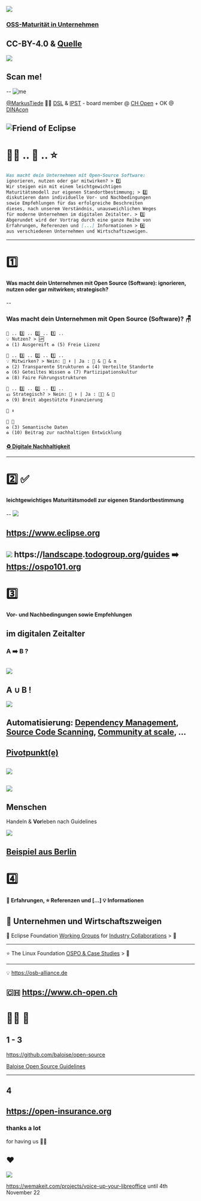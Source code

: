 ![](https://bits-und-baeume.org/assets/images/bitsundbaeume22_infografik-800w.webp)

### [OSS-Maturität in Unternehmen](https://fahrplan22.bits-und-baeume.org/bitsundbaeume/talk/BWSLF3/)

CC-BY-4.0 & [Quelle](https://github.com/digital-sustainability/open-source/blob/main/docs/slides/2022-bb/content.md)
--
![](http://api.qrserver.com/v1/create-qr-code/?color=000000&bgcolor=FFFFFF&data=https%3A%2F%2Fgithub.com%2Fdigital-sustainability%2Fopen-source%2Fblob%2Fmain%2Fdocs%2Fslides%2F2022-bb%2Fcontent.md&qzone=0&margin=0&size=400x400&ecc=L)

## Scan me!
--
![me](https://github.com/MarkusTiede/about/raw/main/img/me-circle.png)

[@MarkusTiede](https://twitter.com/MarkusTiede) 👨‍🏫 [DSL](https://www.bfh.ch/de/forschung/forschungsbereiche/digital-sustainability-lab/) & [IPST](https://www.bfh.ch/de/forschung/forschungsbereiche/public-sector-transformation/) - board member @ [CH Open](https://www.ch-open.ch) + OK @ [DINAcon](https://dinacon.ch)

![Friend of Eclipse](https://www.eclipse.org/community/newsletter/imagesmisc/frendsEclipse.png "Friend of Eclipse")
---
# 👨‍🏫 .. 🤔 .. ⭐

```md [|1-2|3-4|5-8|9-11]
Was macht dein Unternehmen mit Open-Source Software: 
ignorieren, nutzen oder gar mitwirken? > 1️⃣
Wir steigen ein mit einem leichtgewichtigen 
Maturitätsmodell zur eigenen Standortbestimmung; > 2️⃣
diskutieren dann individuelle Vor- und Nachbedingungen
sowie Empfehlungen für das erfolgreiche Beschreiten 
dieses, nach unserem Verständnis, unausweichlichen Weges 
für moderne Unternehmen im digitalen Zeitalter. > 3️⃣
Abgerundet wird der Vortrag durch eine ganze Reihe von 
Erfahrungen, Referenzen und [...] Informationen > 4️⃣
aus verschiedenen Unternehmen und Wirtschaftszweigen.
```
---
# 1️⃣

#### Was macht dein Unternehmen mit Open Source (Software): ignorieren, nutzen oder gar mitwirken; strategisch?
--
### Was macht dein Unternehmen mit Open Source (Software)? 🪑
```md [1-2|5-6|11-12|15|3,7-9,13|17-19|2,6,12]
🤔 .. 3️⃣ .. 2️⃣ .. 1️⃣ ..
💡 Nutzen? > 🆙
♻️ (1) Ausgereift ♻️ (5) Freie Lizenz

🤔 .. 3️⃣ .. 2️⃣ .. 1️⃣ ..
💡 Mitwirken? > Nein: 🙏 ⬇️ | Ja : 👀 & 👏 & 🔛 
♻️ (2) Transparente Strukturen ♻️ (4) Verteilte Standorte
♻️ (6) Geteiltes Wissen ♻️ (7) Partizipationskultur
♻️ (8) Faire Führungsstrukturen

🤔 .. 3️⃣ .. 2️⃣ .. 1️⃣ ..
💶 Strategisch? > Nein: 🙏 ⬇️ | Ja : 👏👏 & 👀
♻️ (9) Breit abgestützte Finanzierung

🙏 ⬇️

🧐 🤨
♻️ (3) Semantische Daten
♻️ (10) Beitrag zur nachhaltigen Entwicklung
```
#### [♻️ Digitale Nachhaltigkeit](https://de.wikipedia.org/wiki/Digitale_Nachhaltigkeit)
---
# 2️⃣ ✅

#### leichtgewichtiges Maturitätsmodell zur eigenen Standortbestimmung
--
![](https://baloise.github.io/open-source/docs/arc42/images/os-maturity-model.png)

https://www.eclipse.org
--
![](https://github.com/todogroup/ospo101/raw/main/module2/os-ladder.png)
https://[landscape](https://landscape.todogroup.org).[todogroup.org](https://todogroup.org)/[guides](https://todogroup.org/guides/) ➡️ https://ospo101.org
---
# 3️⃣
#### Vor- und Nachbedingungen sowie Empfehlungen

im digitalen Zeitalter
--
### A ➡️ B ?

[![](https://upload.wikimedia.org/wikipedia/commons/thumb/0/04/Menge_Venn-Diagramm_001.svg/500px-Menge_Venn-Diagramm_001.svg.png?uselang=de)](https://commons.wikimedia.org/wiki/File:Menge_Venn-Diagramm_001.svg?uselang=de)
--
## A ∪ B !

[![](https://upload.wikimedia.org/wikipedia/commons/thumb/4/47/Menge_Venn-Diagramm_010.svg/500px-Menge_Venn-Diagramm_010.svg.png?uselang=de)](https://commons.wikimedia.org/wiki/File:Menge_Venn-Diagramm_010.svg?uselang=de)

Automatisierung: [Dependency Management](https://github.com/hakimel/reveal.js/network/dependencies), [Source Code Scanning](https://www.openhub.net/p/git), [Community at scale](https://github.com/kubernetes/test-infra/blob/master/prow/cmd/peribolos/README.md#peribolos-documentation), ...
--
## [Pivotpunkt(e)](https://de.wikipedia.org/wiki/Angelpunkt)

[![](https://upload.wikimedia.org/wikipedia/commons/thumb/7/73/Menge_Venn-Diagramm_008.svg/500px-Menge_Venn-Diagramm_008.svg.png?uselang=de)](https://commons.wikimedia.org/wiki/File:Menge_Venn-Diagramm_008.svg?uselang=de)
--
[![](https://upload.wikimedia.org/wikipedia/commons/thumb/2/27/Hebel3.png/640px-Hebel3.png)](https://commons.wikimedia.org/wiki/File:Hebel3.png)
--
## Menschen
Handeln & **Vor**leben nach Guidelines

[![](https://avatars.githubusercontent.com/u/1564818?s=200&v=4)](https://github.com/zalando)

[Beispiel aus Berlin](https://opensource.zalando.com/docs)
---
# 4️⃣

#### 💪 Erfahrungen, ⭐ Referenzen und [...] 💡 Informationen

🏢 Unternehmen und Wirtschaftszweigen
--
💪 Eclipse Foundation [Working Groups](https://www.eclipse.org/org/workinggroups/explore.php) for [Industry Collaborations](https://www.eclipse.org/collaborations/) > 🏢
___
⭐ The Linux Foundation [OSPO & Case Studies](https://todogroup.org/guides/#ospo-case-studies) > 🏢
___
💡 https://osb-alliance.de

🇨🇭 https://www.ch-open.ch
--
# 👨‍🏫 🏢
## 1 - 3
https://github.com/baloise/open-source

[Baloise Open Source Guidelines](https://baloise.github.io/open-source/docs/arc42/)
___
## 4
https://open-insurance.org
---
### thanks a lot
for having us 👨‍🏫
## ❤️

![](http://api.qrserver.com/v1/create-qr-code/?data=https%3A%2F%2Fwemakeit.com%2Fprojects%2Fvoice-up-your-libreoffice%2F&size=250x250&ecc=L)

https://wemakeit.com/projects/voice-up-your-libreoffice
until 4th November 22